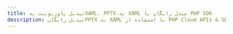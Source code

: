 ---title: تبدیل پاورپوینت بهXAML، PPTX به XAML مبدل رایگان یا PHP SDKdescription: تبدیل رایگانPPTX به XAML با استفاده از PHP Cloud APIs & SDK. همچنین اسناد Microsoft PowerPoint را در Cloud ایجاد، ویرایش و رندر کنید.---